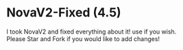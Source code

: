# NovaV2-Fixed (4.5)
I took NovaV2 and fixed everything about it! use if you wish.<br>
Please Star and Fork if you would like to add changes!
